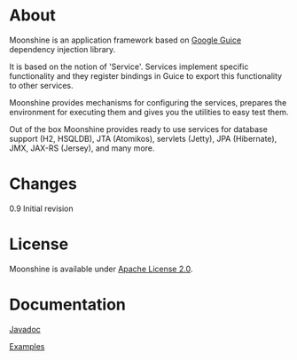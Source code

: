About
=====

Moonshine is an application framework based on [Google Guice](https://code.google.com/p/google-guice/) dependency injection library.

It is based on the notion of 'Service'. Services implement specific functionality and they register bindings
in Guice to export this functionality to other services.

Moonshine provides mechanisms for configuring the services, prepares the environment for executing them
and gives you the utilities to easy test them.

Out of the box Moonshine provides ready to use services for database support (H2, HSQLDB), JTA (Atomikos), servlets (Jetty),
JPA (Hibernate), JMX, JAX-RS (Jersey), and many more.

Changes
=======

0.9 Initial revision

License
=======

Moonshine is available under [Apache License 2.0](https://www.apache.org/licenses/LICENSE-2.0).

Documentation
=============

[Javadoc](http://moonshine.atteo.org/apidocs/)

[Examples](https://github.com/atteo/moonshine-examples)
